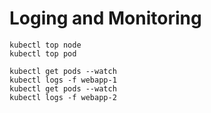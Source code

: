 # Loging and Monitoring

`kubectl top node`  
`kubectl top pod`  

`kubectl get pods --watch`  
`kubectl logs -f webapp-1`  
`kubectl get pods --watch`  
`kubectl logs -f webapp-2`  